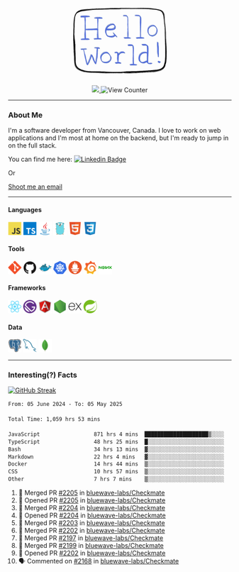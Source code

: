 <div align="center">
    <img src="./img/hello_world.webp" height="200px" width="">
    <div>
        <a href="https://www.linkedin.com/in/ajhollid">
            <img src="https://img.shields.io/badge/LinkedIn-blue"/>
        </a>
        <img src="https://komarev.com/ghpvc/?username=ajhollid&color=yellow" alt="View Counter">
    </div>
</div>

---

### About Me

I'm a software developer from Vancouver, Canada. I love to work on web applications and I'm most at home on the backend, but I'm ready to jump in on the full stack.

You can find me here: [![Linkedin Badge](https://img.shields.io/badge/-ajhollid-blue?style=flat&logo=Linkedin&logoColor=white)](https://www.linkedin.com/in/ajhollid)

Or

[Shoot me an email](mailto:ajhollid@gmail.com)

---

#### Languages

<div>
    <img src="./img/devicons/javascript-original.svg" width=30 height=30 alt="JavaScript">
    <img src="/img/devicons/typescript-original.svg" width=30 height=30 alt="TypeScript">
    <img src="./img/devicons/java-original.svg" width=30 height=30 alt="Java">
    <img src="./img/devicons/go-original.svg" width=30 height=30 alt="Golang">
    <img src="./img/devicons/html5-original.svg" width=30 height=30 alt="HTML 5">
    <img src="./img/devicons/css3-original.svg" width=30 height=30 alt="CSS 3">
</div>

#### Tools

<div>
    <img src="./img/devicons/git-original.svg" width=30 height=30 alt="Git">
    <img src="./img/devicons/github-original.svg" width=30 height=30 alt="Github">
    <img src="./img/devicons/docker-original.svg" width=30 
    height=30 alt="Docker">
    <img src="./img/devicons/kubernetes-original.svg" width=30 height=30 alt="K8">
    <img src="./img/devicons/prometheus-original.svg" width=30 height=30 alt="Prometheus">
    <img src="./img/devicons/grafana-original.svg" width=30 height=30 alt="Grafana">
    <img src="./img/devicons/nginx-original.svg" width=30 height=30 alt="Nginx">
</div>

#### Frameworks

<div>
    <img src="./img/devicons/react-original.svg" width=30 height=30 alt="React">
    <img src="./img/devicons/gatsby-original.svg" width=30 height=30 alt="Gatsby">
    <img src="./img/devicons/angularjs-original.svg" width=30 height=30 alt="AngularJS">
    <img src="./img/devicons/nodejs-original.svg" width=30 height=30 alt="NodeJS">
    <img src="./img/devicons/express-original.svg" width=30 height=30 alt="Express">
    <img src="./img/devicons/spring-original.svg" width=30 height=30 alt="Spring">
</div>

#### Data

<div>
    <img src="./img/devicons/postgresql-original.svg" width=30 height=30 alt="Postgresql">
    <img src="./img/devicons/mysql-original.svg" width=30 height=30 alt="Mysql">
    <img src="./img/devicons/mongodb-original.svg" width=30 height=30 alt="MongoDB">
</div>

---

### Interesting(?) Facts

[![GitHub Streak](http://github-readme-streak-stats.herokuapp.com?user=ajhollid)](https://git.io/streak-stats)

 <!--START_SECTION:waka-->

```txt
From: 05 June 2024 - To: 05 May 2025

Total Time: 1,059 hrs 53 mins

JavaScript                 871 hrs 4 mins  ████████████████████▒░░░░   81.64 %
TypeScript                 48 hrs 25 mins  █░░░░░░░░░░░░░░░░░░░░░░░░   04.54 %
Bash                       34 hrs 13 mins  ▓░░░░░░░░░░░░░░░░░░░░░░░░   03.21 %
Markdown                   22 hrs 4 mins   ▓░░░░░░░░░░░░░░░░░░░░░░░░   02.07 %
Docker                     14 hrs 44 mins  ▒░░░░░░░░░░░░░░░░░░░░░░░░   01.38 %
CSS                        10 hrs 57 mins  ▒░░░░░░░░░░░░░░░░░░░░░░░░   01.03 %
Other                      7 hrs 7 mins    ▒░░░░░░░░░░░░░░░░░░░░░░░░   00.67 %
```

<!--END_SECTION:waka-->


<!--START_SECTION:activity-->
1. 🎉 Merged PR [#2205](https://github.com/bluewave-labs/Checkmate/pull/2205) in [bluewave-labs/Checkmate](https://github.com/bluewave-labs/Checkmate)
2. 💪 Opened PR [#2205](https://github.com/bluewave-labs/Checkmate/pull/2205) in [bluewave-labs/Checkmate](https://github.com/bluewave-labs/Checkmate)
3. 🎉 Merged PR [#2204](https://github.com/bluewave-labs/Checkmate/pull/2204) in [bluewave-labs/Checkmate](https://github.com/bluewave-labs/Checkmate)
4. 💪 Opened PR [#2204](https://github.com/bluewave-labs/Checkmate/pull/2204) in [bluewave-labs/Checkmate](https://github.com/bluewave-labs/Checkmate)
5. 🎉 Merged PR [#2203](https://github.com/bluewave-labs/Checkmate/pull/2203) in [bluewave-labs/Checkmate](https://github.com/bluewave-labs/Checkmate)
6. 🎉 Merged PR [#2202](https://github.com/bluewave-labs/Checkmate/pull/2202) in [bluewave-labs/Checkmate](https://github.com/bluewave-labs/Checkmate)
7. 🎉 Merged PR [#2197](https://github.com/bluewave-labs/Checkmate/pull/2197) in [bluewave-labs/Checkmate](https://github.com/bluewave-labs/Checkmate)
8. 🎉 Merged PR [#2199](https://github.com/bluewave-labs/Checkmate/pull/2199) in [bluewave-labs/Checkmate](https://github.com/bluewave-labs/Checkmate)
9. 💪 Opened PR [#2202](https://github.com/bluewave-labs/Checkmate/pull/2202) in [bluewave-labs/Checkmate](https://github.com/bluewave-labs/Checkmate)
10. 🗣 Commented on [#2168](https://github.com/bluewave-labs/Checkmate/issues/2168#issuecomment-2852893938) in [bluewave-labs/Checkmate](https://github.com/bluewave-labs/Checkmate)
<!--END_SECTION:activity-->
